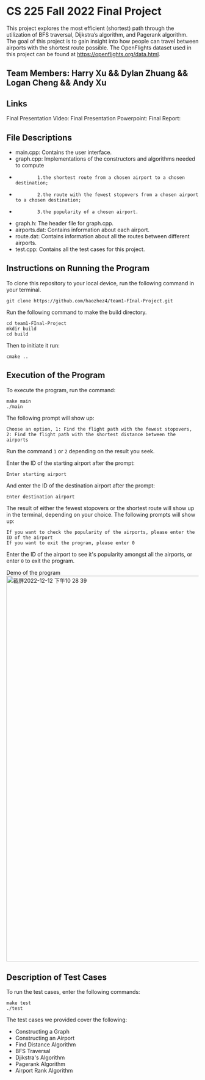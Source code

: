 # CS 225 Fall 2022 Final Project
This project explores the most efficient (shortest) path through the utilization of BFS traversal, Dijkstra’s algorithm, and Pagerank algorithm. The goal of this project is to gain insight into how people can travel between airports with the shortest route possible. The OpenFlights dataset used in this project can be found at https://openflights.org/data.html.

## Team Members: Harry Xu && Dylan Zhuang && Logan Cheng && Andy Xu

## Links
Final Presentation Video: 
Final Presentation Powerpoint:
Final Report:

## File Descriptions
* main.cpp: Contains the user interface.
* graph.cpp: Implementations of the constructors and algorithms needed to compute
*             1.the shortest route from a chosen airport to a chosen destination;
*             2.the route with the fewest stopovers from a chosen airport to a chosen destination;
*             3.the popularity of a chosen airport.
* graph.h: The header file for graph.cpp.
* airports.dat: Contains information about each airport.
* route.dat: Contains information about all the routes between different airports.
* test.cpp: Contains all the test cases for this project.

## Instructions on Running the Program

To clone this repository to your local device, run the following command in your terminal.
```
git clone https://github.com/haozhez4/team1-FInal-Project.git
```

Run the following command to make the build directory.
```
cd team1-FInal-Project
mkdir build
cd build
```

Then to initiate it run:
```
cmake ..
```
## Execution of the Program

To execute the program, run the command:
```
make main
./main
```

The following prompt will show up:
```
Choose an option, 1: Find the flight path with the fewest stopovers, 2: Find the flight path with the shortest distance between the airports
```
Run the command ``` 1 ``` or ``` 2 ``` depending on the result you seek.

Enter the ID of the starting airport after the prompt:
```
Enter starting airport
```

And enter the ID of the destination airport after the prompt:
```
Enter destination airport
```

The result of either the fewest stopovers or the shortest route will show up in the terminal, depending on your choice. The following prompts will show up:
```
If you want to check the popularity of the airports, please enter the ID of the airport
If you want to exit the program, please enter 0
```

Enter the ID of the airport to see it's popularity amongst all the airports, or enter ``` 0 ``` to exit the program.

Demo of the program
<img width="1010" alt="截屏2022-12-12 下午10 28 39" src="https://user-images.githubusercontent.com/92755119/207226897-8051632a-264c-4358-8310-17ea662c8f5a.png">


## Description of Test Cases

To run the test cases, enter the following commands:
```
make test
./test
```
The test cases we provided cover the following:
* Constructing a Graph
* Constructing an Airport
* Find Distance Algorithm
* BFS Traversal
* Djikstra's Algorithm
* Pagerank Algorithm
* Airport Rank Algorithm


